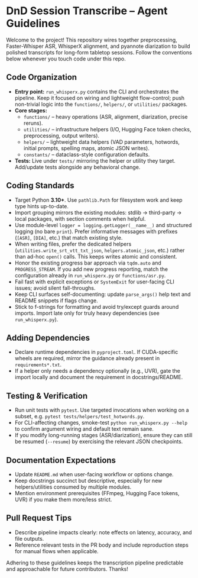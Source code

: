 # DnD Session Transcribe – Agent Guidelines

Welcome to the project! This repository wires together preprocessing, Faster-Whisper ASR, WhisperX alignment, and pyannote diarization to build polished transcripts for long-form tabletop sessions. Follow the conventions below whenever you touch code under this repo.

## Code Organization
- **Entry point:** `run_whisperx.py` contains the CLI and orchestrates the pipeline. Keep it focused on wiring and lightweight flow-control; push non-trivial logic into the `functions/`, `helpers/`, or `utilities/` packages.
- **Core stages:**
  - `functions/` – heavy operations (ASR, alignment, diarization, precise reruns).
  - `utilities/` – infrastructure helpers (I/O, Hugging Face token checks, preprocessing, output writers).
  - `helpers/` – lightweight data helpers (VAD parameters, hotwords, initial prompts, spelling maps, atomic JSON writes).
  - `constants/` – dataclass-style configuration defaults.
- **Tests:** Live under `tests/` mirroring the helper or utility they target. Add/update tests alongside any behavioral change.

## Coding Standards
- Target Python **3.10+**. Use `pathlib.Path` for filesystem work and keep type hints up-to-date.
- Import grouping mirrors the existing modules: stdlib → third-party → local packages, with section comments when helpful.
- Use module-level `logger = logging.getLogger(__name__)` and structured logging (no bare `print`). Prefer informative messages with prefixes (`[ASR]`, `[DIA]`, etc.) that match existing style.
- When writing files, prefer the dedicated helpers (`utilities.write_srt_vtt_txt_json`, `helpers.atomic_json`, etc.) rather than ad-hoc `open()` calls. This keeps writes atomic and consistent.
- Honor the existing progress bar approach via `tqdm.auto` and `PROGRESS_STREAM`. If you add new progress reporting, match the configuration already in `run_whisperx.py` or `functions/asr.py`.
- Fail fast with explicit exceptions or `SystemExit` for user-facing CLI issues; avoid silent fall-throughs.
- Keep CLI surfaces self-documenting: update `parse_args()` help text and README snippets if flags change.
- Stick to f-strings for formatting and avoid try/except guards around imports. Import late only for truly heavy dependencies (see `run_whisperx.py`).

## Adding Dependencies
- Declare runtime dependencies in `pyproject.toml`. If CUDA-specific wheels are required, mirror the guidance already present in `requirements*.txt`.
- If a helper only needs a dependency optionally (e.g., UVR), gate the import locally and document the requirement in docstrings/README.

## Testing & Verification
- Run unit tests with `pytest`. Use targeted invocations when working on a subset, e.g. `pytest tests/helpers/test_hotwords.py`.
- For CLI-affecting changes, smoke-test `python run_whisperx.py --help` to confirm argument wiring and default text remain sane.
- If you modify long-running stages (ASR/diarization), ensure they can still be resumed (`--resume`) by exercising the relevant JSON checkpoints.

## Documentation Expectations
- Update `README.md` when user-facing workflow or options change.
- Keep docstrings succinct but descriptive, especially for new helpers/utilities consumed by multiple modules.
- Mention environment prerequisites (FFmpeg, Hugging Face tokens, UVR) if you make them more/less strict.

## Pull Request Tips
- Describe pipeline impacts clearly: note effects on latency, accuracy, and file outputs.
- Reference relevant tests in the PR body and include reproduction steps for manual flows when applicable.

Adhering to these guidelines keeps the transcription pipeline predictable and approachable for future contributors. Thanks! 
